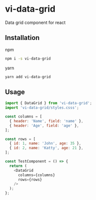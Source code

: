 # vi-data-grid

Data grid component for react

## Installation

npm

```sh
npm i -s vi-data-grid
```

yarn

```sh
yarn add vi-data-grid
```

## Usage

```js
import { DataGrid } from 'vi-data-grid'; 
import 'vi-data-grid/styles.csss'; 

const columns = [
  { header: 'Name', field: 'name' },
  { header: 'Age', field: 'age' },
];

const rows = [
  { id: 1, name: 'John', age: 35 },
  { id: 2, name: 'Katty', age: 21 },
];

const TestComponent = () => {
  return (
    <DataGrid 
      columns={columns}
      rows={rows}
    />
  );
};
```
